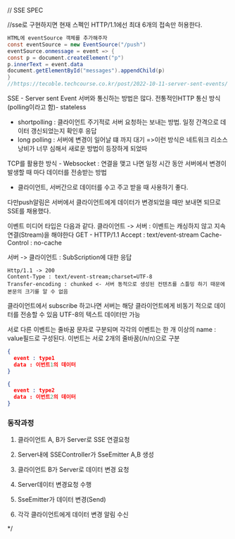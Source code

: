 // SSE SPEC

//sse로 구현하지면 현재 스펙인 HTTP/1.1에선 최대 6개의 접속만 허용한다.

```java
HTML에 eventSource 객체를 추가해주자
const eventSource = new EventSource("/push")
eventSource.onmessage = event => {
const p = document.createElement("p")
p.innerText = event.data
document.getElementById("messages").appendChild(p)
}
//https://tecoble.techcourse.co.kr/post/2022-10-11-server-sent-events/
```

SSE - Server sent Event
서버와 통신하는 방법은 많다.
전통적인HTTP 통신 방식(polling이라고 함)- stateless

- shortpolling : 클라이언트 주기적로 서버 요청하는 보내는 방법. 일정 간격으로 데이터 갱신되었는지 확인후 응답
- long polling : 서버에 변경이 일어날 떄 까지 대기
  =>이런 방식은 네트워크 리소스 낭비가 너무 심해서 새로운 방법이 등장하게 되었따

TCP를 활용한 방식 - Websocket
: 연결을 맺고 나면 일정 시간 동안 서버에서 변경이 발생할 때 마다 데이터를 전송받는 방법
- 클라이언트, 서버간으로 데이터를 수고 주고 받을 때 사용하기 좋다.

다만push알림은 서버에서 클라이언트에게 데이터가 변경되었을 때만 보내면 되므로
SSE를 채용했다.

이벤트 미디어 타입은 다음과 같다.
클라이언트 -> 서버 : 이벤트는 캐싱하지 않고 지속 연결(Stream)을 해야한다
GET - HTTP/1.1
Accept : text/event-stream
Cache-Control : no-cache

서버 -> 클라이언트 : SubScription에 대한 응답

```
Http/1.1 -> 200
Content-Type : text/event-stream;charset=UTF-8
Transfer-encoding : chunked <- 서버 동적으로 생성된 컨텐츠를 스틀밍 하기 때문에 본문의 크기를 알 수 없음
```

클라이언트에서 subscribe 하고나면 서버는 해당 클라이언트에게 비동기 적으로 데이터를 전송할 수 있음
UTF-8의 텍스트 데이터만 가능

서로 다른 이벤트는 줄바꿈 문자로 구분되며 각각의 이벤트는 한 개 이상의 name : value필드로 구성된다.
이번트는 서로 2개의 줄바꿈(/n/n)으로 구분

```json
{
  event : type1
  data : 이번트1의 데이터
}

{
  event : type2
  data : 이번트2의 데이터
}
```

### 동작과정

1. 클라이언트 A, B가 Server로 SSE 연결요청
2. Server내에 SSEController가 SseEmitter A,B 생성

3. 클라이언트 B가 Server로 데이터 변경 요청
4. Server데이터 변경요청 수행
5. SseEmitter가 데이터 변경(Send)
6. 각각 클라이언트에게 데이터 변경 알림 수신

*/